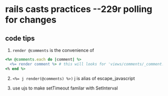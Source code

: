 # rails casts practices --229r polling for changes

## code tips
1. `render @comments` is the convenience of

```ruby
<%= @comments.each do |comment| %>
  <%= render comment %> # this will looks for 'views/comments/_comment.html.erb'
<% end %>
```

2. `<%= j render(@comments) %>)` j is alias of escape_javascript

3. use ujs to make setTimeout familar with SetInterval
